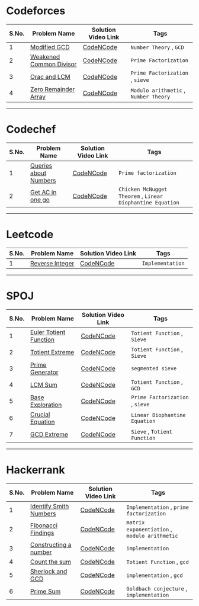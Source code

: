 # Codeforces

| S.No. | Problem Name | Solution Video Link | Tags |
| ---   | ---          | ---  | --- |
| 1     | [Modified GCD](https://codeforces.com/problemset/problem/75/C) | [CodeNCode](https://www.youtube.com/watch?v=hpXnxKwzaO8&list=PL2q4fbVm1Ik7Fz2JrP7meOtxUvEXy926-&index=1) | `Number Theory` , `GCD` |
| 2     | [Weakened Common Divisor](https://codeforces.com/problemset/problem/1025/B) | [CodeNCode](https://www.youtube.com/watch?v=ID6UpQ-JL-8&list=PL2q4fbVm1Ik7Fz2JrP7meOtxUvEXy926-&index=2) | `Prime Factorization` |
| 3     | [Orac and LCM](https://codeforces.com/problemset/problem/1349/A) | [CodeNCode](https://www.youtube.com/watch?v=9EUSdYj7aqs&list=PL2q4fbVm1Ik7Fz2JrP7meOtxUvEXy926-&index=3) | `Prime Factorization` , `sieve` |
| 4     | [Zero Remainder Array](https://codeforces.com/problemset/problem/1374/D) | [CodeNCode](https://www.youtube.com/watch?v=rFcDb79rJRw&list=PL2q4fbVm1Ik7Fz2JrP7meOtxUvEXy926-&index=4) | `Modulo arithmetic` , `Number Theory` |


---

# Codechef
| S.No. | Problem Name | Solution Video Link | Tags |
| ---   | ---          | ---  | --- |
| 1     | [Queries about Numbers](https://www.codechef.com/problems/QNUMBER) | [CodeNCode](https://www.youtube.com/watch?v=tMn9yNdsI28&list=PL2q4fbVm1Ik4XdbEyZ2a85pPhyRBiJIyC&index=1) | `Prime factorization`|
| 2     | [Get AC in one go](https://www.codechef.com/problems/COPR16G) | [CodeNCode](https://youtu.be/0Snuq77afU4) | `Chicken McNugget Theorem` , `Linear Diophantine Equation`|

---

# Leetcode
| S.No. | Problem Name | Solution Video Link | Tags |
| ---   | ---          | ---  | --- |
| 1     | [Reverse Integer](https://leetcode.com/problems/reverse-integer/) | [CodeNCode](https://www.youtube.com/watch?v=NwW1OYqFeEs&list=PL2q4fbVm1Ik7Dvv2_Y2Pf316xTj3LWS7B&index=1) | `Implementation`|

---

# SPOJ
| S.No. | Problem Name | Solution Video Link | Tags |
| ---   | ---          | ---  | --- |
| 1     | [Euler Totient Function](https://www.spoj.com/problems/ETF/) | [CodeNCode](https://www.youtube.com/watch?v=fITpAh_OCtI&list=PL2q4fbVm1Ik50mPNfoadAHoCnjeW2Jsw0&index=1) | `Totient Function` , `Sieve` |
| 2     | [Totient Extreme](https://www.spoj.com/problems/DCEPCA03) | [CodeNCode](https://www.youtube.com/watch?v=-RH0s27ogDE&list=PL2q4fbVm1Ik50mPNfoadAHoCnjeW2Jsw0&index=2) | `Totient Function` , `Sieve` |
| 3     | [Prime Generator](https://www.spoj.com/problems/PRIME1/) | [CodeNCode](https://www.youtube.com/watch?v=26q-qr9FcHo&list=PL2q4fbVm1Ik50mPNfoadAHoCnjeW2Jsw0&index=3) | `segmented sieve` |
| 4     | [LCM Sum](https://www.spoj.com/problems/LCMSUM/) | [CodeNCode](https://www.youtube.com/watch?v=SKBjnm39Puk&list=PL2q4fbVm1Ik50mPNfoadAHoCnjeW2Jsw0&index=4) | `Totient Function` , `GCD` |
| 5     | [Base Exploration](https://www.spoj.com/problems/BSEXP/) | [CodeNCode](https://www.youtube.com/watch?v=0lX8jt2_b3c&list=PL2q4fbVm1Ik50mPNfoadAHoCnjeW2Jsw0&index=5) | `Prime Factorization` , `sieve` |
| 6     | [Crucial Equation](https://www.spoj.com/problems/CEQU/) | [CodeNCode](https://youtu.be/w-CPCqoke5Q) | `Linear Diophantine Equation`|
| 7     | [GCD Extreme](https://www.spoj.com/problems/GCDEX/) | [CodeNCode](https://www.youtube.com/watch?v=eBgX6QArPxc) | `Sieve` , `Totient Function` |


---

# Hackerrank
| S.No. | Problem Name | Solution Video Link | Tags |
| ---   | ---          | ---  | --- |
| 1     | [Identify Smith Numbers](https://www.hackerrank.com/challenges/identify-smith-numbers/problem) | [CodeNCode](https://www.youtube.com/watch?v=XoPGj7PMH_I&list=PL2q4fbVm1Ik7HIi2yVU1eIZN-mNDyBYMv&index=1) | `Implementation` , `prime factorization`|
| 2     | [Fibonacci Findings](https://www.hackerrank.com/challenges/fibonacci-finding-easy/problem) | [CodeNCode](https://www.youtube.com/watch?v=oD1zWvg1-Xo&list=PL2q4fbVm1Ik7HIi2yVU1eIZN-mNDyBYMv&index=2&t=16s) | `matrix exponentiation` , `modulo arithmetic`|
| 3     | [Constructing a number](https://www.hackerrank.com/challenges/constructing-a-number/problem) | [CodeNCode](https://www.youtube.com/watch?v=1RgtT-xhWsI&list=PL2q4fbVm1Ik7HIi2yVU1eIZN-mNDyBYMv&index=3) | `implementation`|
| 4     | [Count the sum](https://www.hackerrank.com/contests/pir3/challenges/count-the-sum-1) | [CodeNCode](https://www.youtube.com/watch?v=mFZMChKYISk&list=PL2q4fbVm1Ik7HIi2yVU1eIZN-mNDyBYMv&index=4) | `Totient Function` , `gcd`|
| 5     | [Sherlock and GCD](https://www.hackerrank.com/challenges/sherlock-and-gcd/problem) | [CodeNCode](https://www.youtube.com/watch?v=3qGStdrGPQk&list=PL2q4fbVm1Ik7HIi2yVU1eIZN-mNDyBYMv&index=5&t=1s) | `implementation` , `gcd`|
| 6     | [Prime Sum](https://www.hackerrank.com/challenges/prime-sum/problem) | [CodeNCode](https://www.youtube.com/watch?v=4IKqUZCqiMc&list=PL2q4fbVm1Ik7HIi2yVU1eIZN-mNDyBYMv&index=6) | `Goldbach conjecture` , `implementation`|
